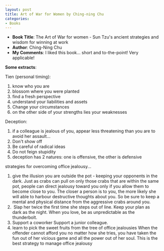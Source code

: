 ```yaml
---
layout: post
title: Art of War for Women by Ching-ning Chu
categories:
- Books
---
```


- **Book Title**: The Art of War for women - Sun Tzu's ancient strategies and wisdom for winning at work
- **Author**: Ching-Ning Chu
- **My Comments**: I liked this book... short and to-the-point! Very applicable!

**Some extracts**:

Tien (personal timing):

1. know who you are
2. blossom where you were planted
3. find a fresh perspective
4. understand your liabilities and assets
5. Change your circumstances
6. on the other side of your strengths lies your weaknesses

Deception:

1. if a colleague is jealous of you, appear less threatening than you are to avoid her assault... 
2. Don't show off
3. Be careful of radical ideas
4. Do not feign stupidity
5. deception has 2 natures: one is offensive, the other is defensive

strategies for overcoming office jealousy...

1. give the illusion you are outside the pot - keeping your opponents in the dark. Just as crabs can pull on only those crabs that are within the same pot, people can direct jealousy toward you only if you allow them to become close to you. The closer a person is to you, the more likely she will able to harbour destructive thoughts about you. So be sure to keep a mental and physical distance from the aggressive crabs around you.
2.  Slap her twice the first time she steps out of line. Keep your plan as dark as the night. When you love, be as unpredictable as the thunderbolt.
3. Support a coworker Support a junior colleague.
4. learn to pick the sweet fruits from the tree of office jealousies When the offender cannot afford you no matter how she tries, you have taken the fun out of her vicious game and all the power out of her soul. This is the best strategy to manage office jealousy

